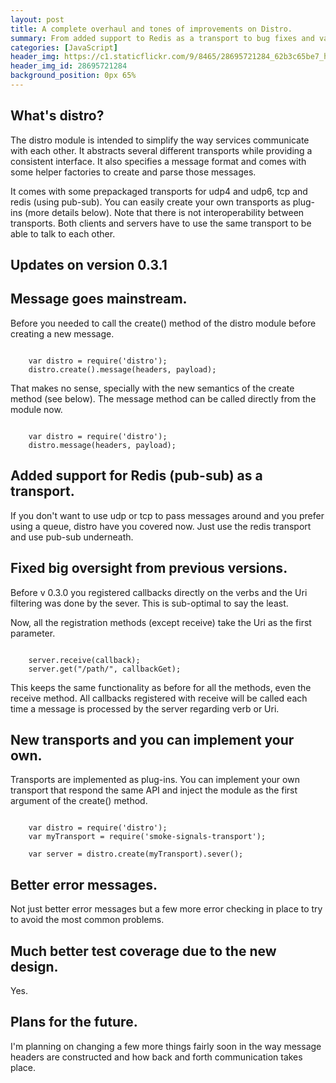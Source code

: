 ```yaml
---
layout: post
title: A complete overhaul and tones of improvements on Distro.
summary: From added support to Redis as a transport to bug fixes and various improvements in the API and over all usage experience.
categories: [JavaScript]
header_img: https://c1.staticflickr.com/9/8465/28695721284_62b3c65be7_h.jpg
header_img_id: 28695721284
background_position: 0px 65%
---
```


## What's distro?

The distro module is intended to simplify the way services communicate with each other. It abstracts several different transports while providing a consistent interface. It also specifies a message format and comes with some helper factories to create and parse those messages.

It comes with some prepackaged transports for udp4 and udp6, tcp and redis (using pub-sub).
You can easily create your own transports as plug-ins (more details below).
Note that there is not interoperability between transports. Both clients and servers have to use the same transport to be able to talk to each other.

## Updates on version 0.3.1

<p></p>

## Message goes mainstream.

Before you needed to call the <span class="code">create()</span> method of the distro module before creating a new message.

```

	var distro = require('distro');
	distro.create().message(headers, payload);

```

That makes no sense, specially with the new semantics of the create method (see below). The <span class="code">message</span> method can be called directly from the module now.

```

	var distro = require('distro');
	distro.message(headers, payload);

```

## Added support for Redis (pub-sub) as a transport.

If you don't want to use udp or tcp to pass messages around and you prefer using a queue, distro have you covered now.
Just use the redis transport and use pub-sub underneath.

## Fixed big oversight from previous versions.

Before v 0.3.0 you registered callbacks directly on the verbs and the Uri filtering was done by the sever. This is sub-optimal to say the least.

Now, all the registration methods (except <span class="code">receive</span>) take the Uri as the first parameter.

```

	server.receive(callback);
	server.get("/path/", callbackGet);

```

This keeps the same functionality as before for all the methods, even the receive method. All callbacks registered with <span class="code">receive</span> will be called each time a message is processed by the server regarding verb or Uri.

## New transports and you can implement your own.

Transports are implemented as plug-ins. You can implement your own transport that respond the same API and inject the module as the first argument of the <span class="code">create()</span> method.

```

	var distro = require('distro');
	var myTransport = require('smoke-signals-transport');

	var server = distro.create(myTransport).sever();

```

## Better error messages.

Not just better error messages but a few more error checking in place to try to avoid the most common problems.

## Much better test coverage due to the new design.

Yes.

## Plans for the future.

I'm planning on changing a few more things fairly soon in the way message headers are constructed and how back and forth communication takes place.

